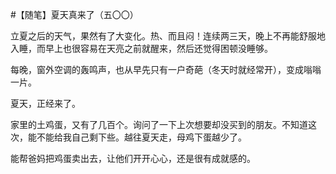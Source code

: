 #【随笔】夏天真来了（五〇〇）

立夏之后的天气，果然有了大变化。热、而且闷！连续两三天，晚上不再能舒服地入睡，而早上也很容易在天亮之前就醒来，然后还觉得困顿没睡够。

每晚，窗外空调的轰鸣声，也从早先只有一户奇葩（冬天时就经常开），变成嗡嗡一片。

夏天，正经来了。

家里的土鸡蛋，又有了几百个。询问了一下上次想要却没买到的朋友。不知道这次，能不能给我自己剩下些。越往夏天走，母鸡下蛋越少了。

能帮爸妈把鸡蛋卖出去，让他们开开心心，还是很有成就感的。

